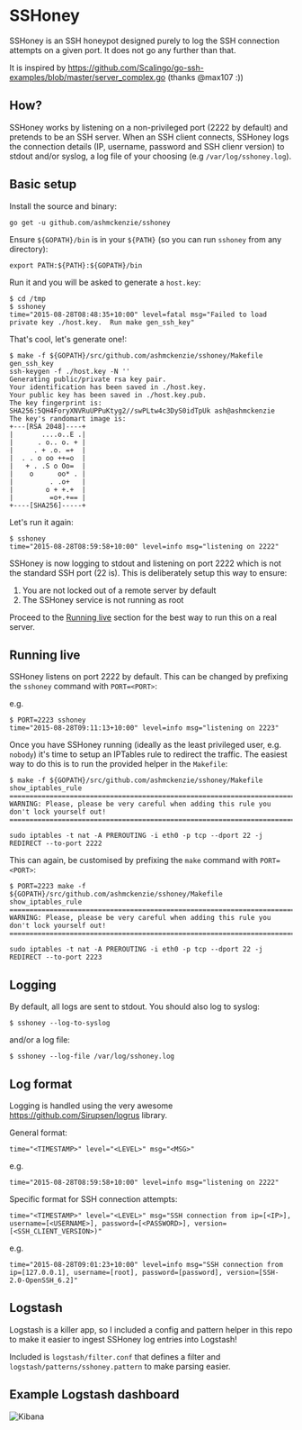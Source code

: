 SSHoney
=======

SSHoney is an SSH honeypot designed purely to log the SSH connection attempts on a given port.  It
does not go any further than that.

It is inspired by https://github.com/Scalingo/go-ssh-examples/blob/master/server_complex.go (thanks @max107 :))

How?
----

SSHoney works by listening on a non-privileged port (2222 by default) and pretends to be an SSH
server.  When an SSH client connects, SSHoney logs the connection details (IP, username, password and SSH clienr version) to stdout and/or syslog, a log file of your choosing (e.g `/var/log/sshoney.log`).

Basic setup
-----------

Install the source and binary:

```shell
go get -u github.com/ashmckenzie/sshoney
```

Ensure `${GOPATH}/bin` is in your `${PATH}` (so you can run `sshoney` from any directory):

```shell
export PATH:${PATH}:${GOPATH}/bin
```

Run it and you will be asked to generate a `host.key`:

```shell
$ cd /tmp
$ sshoney
time="2015-08-28T08:48:35+10:00" level=fatal msg="Failed to load private key ./host.key.  Run make gen_ssh_key"
```

That's cool, let's generate one!:

```shell
$ make -f ${GOPATH}/src/github.com/ashmckenzie/sshoney/Makefile gen_ssh_key
ssh-keygen -f ./host.key -N ''
Generating public/private rsa key pair.
Your identification has been saved in ./host.key.
Your public key has been saved in ./host.key.pub.
The key fingerprint is:
SHA256:5QH4ForyXNVRuUPPuKtyg2//swPLtw4c3DyS0idTpUk ash@ashmckenzie
The key's randomart image is:
+---[RSA 2048]----+
|       ....o..E .|
|      . o.. o. + |
|     . + .o. =+  |
|  . . o oo ++=o  |
|   + . .S o Oo=  |
|    o      oo* . |
|         . .o+   |
|        o + +.+  |
|         =o+.+== |
+----[SHA256]-----+
```

Let's run it again:

```shell
$ sshoney
time="2015-08-28T08:59:58+10:00" level=info msg="listening on 2222"
```

SSHoney is now logging to stdout and listening on port 2222 which is not the standard SSH port (22 is).  This is deliberately setup this way to ensure:

1. You are not locked out of a remote server by default
2. The SSHoney service is not running as root

Proceed to the [Running live](#running-live) section for the best way to run this on a real server.

Running live
------------

SSHoney listens on port 2222 by default.  This can be changed by prefixing the `sshoney` command with `PORT=<PORT>`:

e.g.

```shell
$ PORT=2223 sshoney
time="2015-08-28T09:11:13+10:00" level=info msg="listening on 2223"
```

Once you have SSHoney running (ideally as the least privileged user, e.g. `nobody`) it's time to setup an IPTables rule to redirect the traffic.  The easiest way to do this is to run the provided helper in the `Makefile`:

```shell
$ make -f ${GOPATH}/src/github.com/ashmckenzie/sshoney/Makefile show_iptables_rule
==========================================================================================
WARNING: Please, please be very careful when adding this rule you don't lock yourself out!
==========================================================================================

sudo iptables -t nat -A PREROUTING -i eth0 -p tcp --dport 22 -j REDIRECT --to-port 2222
```

This can again, be customised by prefixing the `make` command with `PORT=<PORT>`:

```shell
$ PORT=2223 make -f ${GOPATH}/src/github.com/ashmckenzie/sshoney/Makefile show_iptables_rule
==========================================================================================
WARNING: Please, please be very careful when adding this rule you don't lock yourself out!
==========================================================================================

sudo iptables -t nat -A PREROUTING -i eth0 -p tcp --dport 22 -j REDIRECT --to-port 2223
```

Logging
-------

By default, all logs are sent to stdout.  You should also log to syslog:

```shell
$ sshoney --log-to-syslog
```

and/or a log file:

```shell
$ sshoney --log-file /var/log/sshoney.log
```

Log format
----------

Logging is handled using the very awesome https://github.com/Sirupsen/logrus library.

General format:

`time="<TIMESTAMP>" level="<LEVEL>" msg="<MSG>"`

e.g.

`time="2015-08-28T08:59:58+10:00" level=info msg="listening on 2222"`

Specific format for SSH connection attempts:

`time="<TIMESTAMP>" level="<LEVEL>" msg="SSH connection from ip=[<IP>], username=[<USERNAME>], password=[<PASSWORD>], version=[<SSH_CLIENT_VERSION>)"`

e.g.

`time="2015-08-28T09:01:23+10:00" level=info msg="SSH connection from ip=[127.0.0.1], username=[root], password=[password], version=[SSH-2.0-OpenSSH_6.2]"`

Logstash
--------

Logstash is a killer app, so I included a config and pattern helper in this repo to make it easier to ingest SSHoney log entries into Logstash!

Included is `logstash/filter.conf` that defines a filter and `logstash/patterns/sshoney.pattern` to make parsing easier.

Example Logstash dashboard
--------------------------

![Kibana](http://i.imgur.com/cXxv5f6.png)
